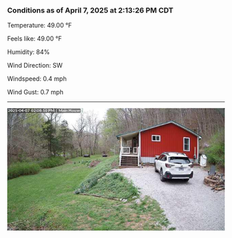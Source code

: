 ### Conditions as of April 7, 2025 at 2:13:26 PM CDT 

Temperature: 49.00 &deg;F

Feels like: 49.00 &deg;F

Humidity: 84%

Wind Direction: SW

Windspeed: 0.4 mph

Wind Gust: 0.7 mph

---

<img src="./images/latest.jpeg"/>

